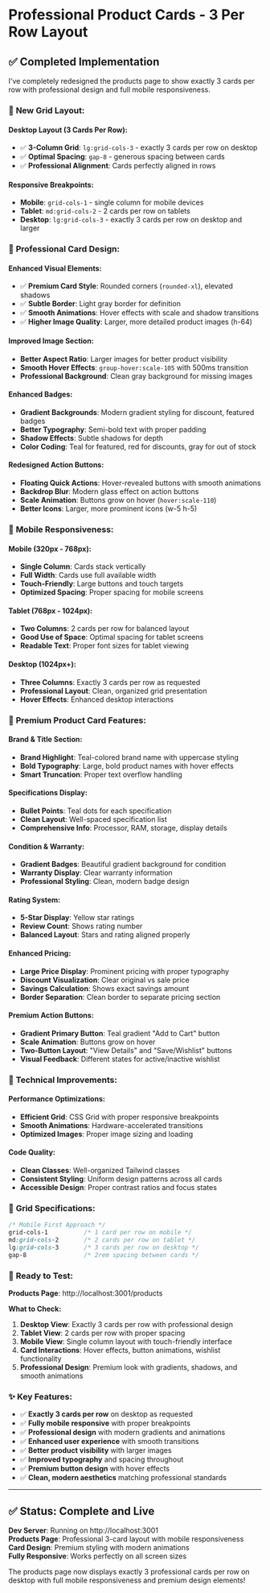 # Professional Product Cards - 3 Per Row Layout

## ✅ Completed Implementation

I've completely redesigned the products page to show exactly 3 cards per row with professional design and full mobile responsiveness.

### 🎯 **New Grid Layout:**

#### **Desktop Layout (3 Cards Per Row):**
- ✅ **3-Column Grid**: `lg:grid-cols-3` - exactly 3 cards per row on desktop
- ✅ **Optimal Spacing**: `gap-8` - generous spacing between cards
- ✅ **Professional Alignment**: Cards perfectly aligned in rows

#### **Responsive Breakpoints:**
- **Mobile**: `grid-cols-1` - single column for mobile devices
- **Tablet**: `md:grid-cols-2` - 2 cards per row on tablets
- **Desktop**: `lg:grid-cols-3` - exactly 3 cards per row on desktop and larger

### 🎨 **Professional Card Design:**

#### **Enhanced Visual Elements:**
- ✅ **Premium Card Style**: Rounded corners (`rounded-xl`), elevated shadows
- ✅ **Subtle Border**: Light gray border for definition
- ✅ **Smooth Animations**: Hover effects with scale and shadow transitions
- ✅ **Higher Image Quality**: Larger, more detailed product images (h-64)

#### **Improved Image Section:**
- **Better Aspect Ratio**: Larger images for better product visibility
- **Smooth Hover Effects**: `group-hover:scale-105` with 500ms transition
- **Professional Background**: Clean gray background for missing images

#### **Enhanced Badges:**
- **Gradient Backgrounds**: Modern gradient styling for discount, featured badges
- **Better Typography**: Semi-bold text with proper padding
- **Shadow Effects**: Subtle shadows for depth
- **Color Coding**: Teal for featured, red for discounts, gray for out of stock

#### **Redesigned Action Buttons:**
- **Floating Quick Actions**: Hover-revealed buttons with smooth animations
- **Backdrop Blur**: Modern glass effect on action buttons
- **Scale Animation**: Buttons grow on hover (`hover:scale-110`)
- **Better Icons**: Larger, more prominent icons (w-5 h-5)

### 📱 **Mobile Responsiveness:**

#### **Mobile (320px - 768px):**
- **Single Column**: Cards stack vertically
- **Full Width**: Cards use full available width
- **Touch-Friendly**: Large buttons and touch targets
- **Optimized Spacing**: Proper spacing for mobile screens

#### **Tablet (768px - 1024px):**
- **Two Columns**: 2 cards per row for balanced layout
- **Good Use of Space**: Optimal spacing for tablet screens
- **Readable Text**: Proper font sizes for tablet viewing

#### **Desktop (1024px+):**
- **Three Columns**: Exactly 3 cards per row as requested
- **Professional Layout**: Clean, organized grid presentation
- **Hover Effects**: Enhanced desktop interactions

### 💎 **Premium Product Card Features:**

#### **Brand & Title Section:**
- **Brand Highlight**: Teal-colored brand name with uppercase styling
- **Bold Typography**: Large, bold product names with hover effects
- **Smart Truncation**: Proper text overflow handling

#### **Specifications Display:**
- **Bullet Points**: Teal dots for each specification
- **Clean Layout**: Well-spaced specification list
- **Comprehensive Info**: Processor, RAM, storage, display details

#### **Condition & Warranty:**
- **Gradient Badges**: Beautiful gradient background for condition
- **Warranty Display**: Clear warranty information
- **Professional Styling**: Clean, modern badge design

#### **Rating System:**
- **5-Star Display**: Yellow star ratings
- **Review Count**: Shows rating number
- **Balanced Layout**: Stars and rating aligned properly

#### **Enhanced Pricing:**
- **Large Price Display**: Prominent pricing with proper typography
- **Discount Visualization**: Clear original vs sale price
- **Savings Calculation**: Shows exact savings amount
- **Border Separation**: Clean border to separate pricing section

#### **Premium Action Buttons:**
- **Gradient Primary Button**: Teal gradient "Add to Cart" button
- **Scale Animation**: Buttons grow on hover
- **Two-Button Layout**: "View Details" and "Save/Wishlist" buttons
- **Visual Feedback**: Different states for active/inactive wishlist

### 🔧 **Technical Improvements:**

#### **Performance Optimizations:**
- **Efficient Grid**: CSS Grid with proper responsive breakpoints
- **Smooth Animations**: Hardware-accelerated transitions
- **Optimized Images**: Proper image sizing and loading

#### **Code Quality:**
- **Clean Classes**: Well-organized Tailwind classes
- **Consistent Styling**: Uniform design patterns across all cards
- **Accessible Design**: Proper contrast ratios and focus states

### 🎯 **Grid Specifications:**

```css
/* Mobile First Approach */
grid-cols-1          /* 1 card per row on mobile */
md:grid-cols-2       /* 2 cards per row on tablet */
lg:grid-cols-3       /* 3 cards per row on desktop */
gap-8                /* 2rem spacing between cards */
```

### 🚀 **Ready to Test:**

**Products Page**: http://localhost:3001/products

**What to Check:**
1. **Desktop View**: Exactly 3 cards per row with professional design
2. **Tablet View**: 2 cards per row with proper spacing
3. **Mobile View**: Single column layout with touch-friendly interface
4. **Card Interactions**: Hover effects, button animations, wishlist functionality
5. **Professional Design**: Premium look with gradients, shadows, and smooth animations

### ✨ **Key Features:**

- ✅ **Exactly 3 cards per row** on desktop as requested
- ✅ **Fully mobile responsive** with proper breakpoints
- ✅ **Professional design** with modern gradients and animations
- ✅ **Enhanced user experience** with smooth transitions
- ✅ **Better product visibility** with larger images
- ✅ **Improved typography** and spacing throughout
- ✅ **Premium button design** with hover effects
- ✅ **Clean, modern aesthetics** matching professional standards

---

## ✅ **Status**: Complete and Live

**Dev Server**: Running on http://localhost:3001  
**Products Page**: Professional 3-card layout with mobile responsiveness  
**Card Design**: Premium styling with modern animations  
**Fully Responsive**: Works perfectly on all screen sizes  

The products page now displays exactly 3 professional cards per row on desktop with full mobile responsiveness and premium design elements!